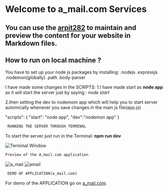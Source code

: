 

# Welcome to a_mail.com Services


## You can use the [arpit282](https://github.com/arpit282/a-mail-extractor) to maintain and preview the content for your website in Markdown files.

## How to run on local machine ?


You have to set up your node js packages by installing:
.nodejs
.expressjs
.nodemon(globally)
.path
.body-parser

I have made some changes in the SCRIPTS:
1.I have made start as **node app** as it will 
start the server just by saying : _node start_

2.then setting the dev to nodemom app which will help you to start server 
automically whenever you save changes in the main js file(app.js)

 "scripts": {
    "start": "node app",
    "dev":"nodemon app"
  }


```markdown
 RUNNING THE SERVER THROUGH TERMINAL
```
To start the server just run in the Terminal:
**npm run dev**

![Terminal Window](https://live.staticflickr.com/65535/49855800371_e84704c5ab_m.jpg)



```markdown
Preview of the A_mail.com application
```
![a_mail](https://live.staticflickr.com/65535/49855755158_f97a382773_m.jpg)   ![amail](https://live.staticflickr.com/65535/49855740028_4f16468cb1_m.jpg)

```markdown
 DEMO OF APPLICATION(a_mail.com)
```
For demo of the APPLICATION go on [a_mail.com](https://arp-mail.herokuapp.com/index.html).


